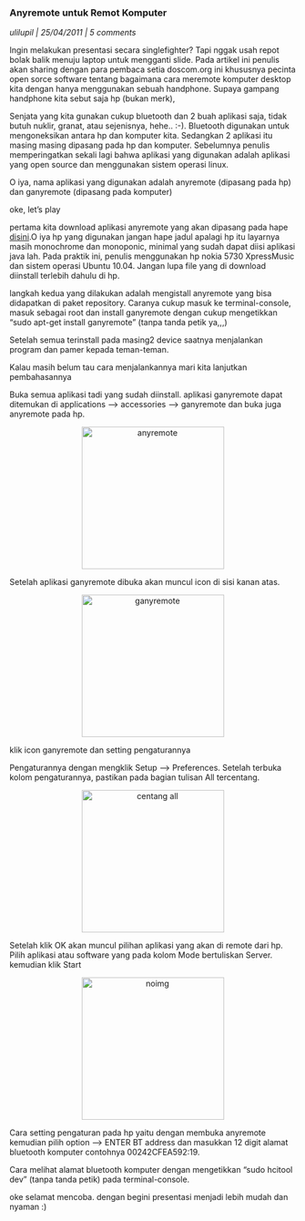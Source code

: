 ### **Anyremote untuk Remot Komputer**
_ulilupil | 25/04/2011 | 5 comments_

Ingin melakukan presentasi secara singlefighter? Tapi nggak usah repot bolak balik menuju laptop untuk mengganti slide.  Pada artikel ini penulis akan sharing dengan para pembaca setia doscom.org ini khususnya pecinta open sorce software tentang bagaimana cara meremote komputer desktop kita dengan hanya menggunakan sebuah handphone. Supaya gampang handphone kita sebut saja hp (bukan merk),

Senjata yang kita gunakan cukup bluetooth dan 2 buah aplikasi saja, tidak butuh nuklir, granat, atau sejenisnya, hehe.. :-). Bluetooth digunakan untuk mengoneksikan antara hp dan komputer kita. Sedangkan 2 aplikasi itu masing masing dipasang pada hp dan komputer. Sebelumnya penulis memperingatkan sekali lagi bahwa aplikasi yang digunakan adalah aplikasi yang open source dan menggunakan sistem operasi linux.

O iya, nama aplikasi yang digunakan adalah anyremote (dipasang pada hp) dan ganyremote (dipasang pada komputer)

oke, let’s play

pertama kita download aplikasi anyremote yang akan dipasang pada hape [disini](http://anyremote.sourceforge.net/dload.html).O iya hp yang digunakan jangan hape jadul apalagi hp itu layarnya masih monochrome dan monoponic, minimal yang sudah dapat diisi aplikasi java lah. Pada praktik ini, penulis menggunakan hp nokia 5730 XpressMusic dan sistem operasi Ubuntu 10.04. Jangan lupa file yang di download diinstall terlebih dahulu di hp.


langkah kedua yang dilakukan adalah mengistall anyremote yang bisa didapatkan di paket repository. Caranya cukup masuk ke terminal-console, masuk sebagai root dan install ganyremote dengan cukup mengetikkan “sudo apt-get install ganyremote” (tanpa tanda petik ya,,,)

Setelah semua terinstall pada masing2 device saatnya menjalankan program dan pamer kepada teman-teman.

Kalau masih belum tau cara menjalankannya mari kita lanjutkan pembahasannya

Buka semua aplikasi tadi yang sudah diinstall. aplikasi ganyremote dapat ditemukan di applications –> accessories –> ganyremote dan buka juga anyremote pada hp.
<p align="center">
	<img src="./posts/2011-04-25-anyremote-untuk-remot-komputer/anyremote.png" height="250px" alt="anyremote">
</p> 

Setelah aplikasi ganyremote dibuka akan muncul icon di sisi kanan atas.
<p align="center">
	<img src="./assets/noimg.jpg" height="250px" alt="ganyremote">
</p> 

klik icon ganyremote dan setting pengaturannya

Pengaturannya dengan mengklik Setup –> Preferences. Setelah terbuka kolom pengaturannya, pastikan pada bagian tulisan All tercentang.
<p align="center">
	<img src="./assets/noimg.jpg" height="250px" alt="centang all">
</p> 

Setelah klik OK akan muncul pilihan aplikasi yang akan di remote dari hp. Pilih aplikasi atau software yang pada kolom Mode bertuliskan Server. kemudian klik Start
<p align="center">
	<img src="./assets/noimg.jpg" height="250px" alt="noimg">
</p> 

Cara setting pengaturan pada hp yaitu dengan membuka anyremote kemudian pilih option –> ENTER BT address dan masukkan 12 digit alamat bluetooth komputer contohnya 00242CFEA592:19.

Cara melihat alamat bluetooth komputer dengan mengetikkan “sudo hcitool dev” (tanpa tanda petik) pada terminal-console.

oke selamat mencoba. dengan begini presentasi menjadi lebih mudah dan nyaman :)
